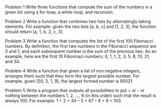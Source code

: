 
Problem 1
Write three functions that compute the sum of the numbers 
in a given list using a for-loop, a while-loop, and recursion.

Problem 2
Write a function that combines two lists by alternatingly 
taking elements. For example: given the two lists [a, b, c] 
and [1, 2, 3], the function should return [a, 1, b, 2, c, 3].

Problem 3
Write a function that computes the list of the first 
100 Fibonacci numbers. By definition, the first two numbers 
in the Fibonacci sequence are 0 and 1, and each subsequent 
number is the sum of the previous two. 
As an example, here are the first 
10 Fibonnaci numbers: 0, 1, 1, 2, 3, 5, 8, 13, 21, and 34.

Problem 4
Write a function that given a list of non negative integers, 
arranges them such that they form the largest possible number. 
For example, given [50, 2, 1, 9], the largest formed number is 95021.


Problem 5
Write a program that outputs all possibilities 
to put + or - or nothing between the numbers 1, 2, ..., 9 
(in this order) such that the result is always 100. 
For example: 1 + 2 + 34 – 5 + 67 – 8 + 9 = 100.
